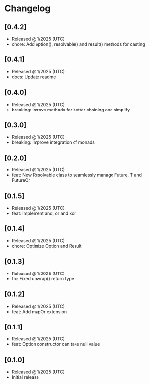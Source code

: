 # Changelog

## [0.4.2]

- Released @ 1/2025 (UTC)
- chore: Add option(), resolvable() and result() methods for casting

## [0.4.1]

- Released @ 1/2025 (UTC)
- docs: Update readme

## [0.4.0]

- Released @ 1/2025 (UTC)
- breaking: Imrove methods for better chaining and simplify

## [0.3.0]

- Released @ 1/2025 (UTC)
- breaking: Improve integration of monads

## [0.2.0]

- Released @ 1/2025 (UTC)
- feat: New Resolvable class to seamlessly manage Future,<T> T and FutureOr<T>

## [0.1.5]

- Released @ 1/2025 (UTC)
- feat: Implement and, or and xor

## [0.1.4]

- Released @ 1/2025 (UTC)
- chore: Optimize Option and Result

## [0.1.3]

- Released @ 1/2025 (UTC)
- fix: Fixed unwrap() return type

## [0.1.2]

- Released @ 1/2025 (UTC)
- feat: Add mapOr extension

## [0.1.1]

- Released @ 1/2025 (UTC)
- feat: Option constructor can take null value

## [0.1.0]

- Released @ 1/2025 (UTC)
- Initial release
